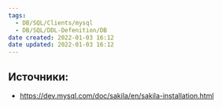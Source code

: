 ```yaml
---
tags:
  - DB/SQL/Clients/mysql
  - DB/SQL/DDL-Defenition/DB
date created: 2022-01-03 16:12
date updated: 2022-01-03 16:12
---
```


## Источники:

- <https://dev.mysql.com/doc/sakila/en/sakila-installation.html>
